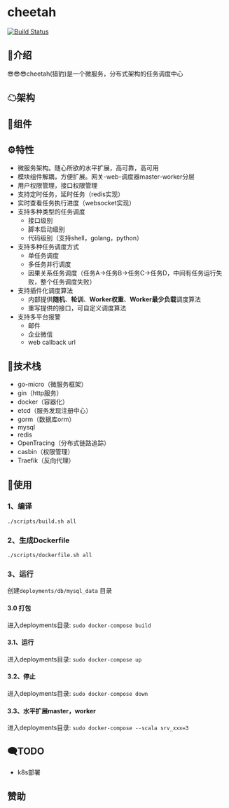 # cheetah

[![Build Status](https://travis-ci.org/liangjfblue/cheetah.svg?branch=master)](https://travis-ci.org/github/liangjfblue/cheetah)

## 💬介绍
😎😎😎cheetah(猎豹)是一个微服务，分布式架构的任务调度中心

## ☁架构


## 🌟组件


## ⚙特性
- 微服务架构。随心所欲的水平扩展，高可靠，高可用
- 模块组件解耦，方便扩展。网关-web-调度器master-worker分层
- 用户权限管理，接口权限管理
- 支持定时任务，延时任务（redis实现）
- 实时查看任务执行进度（websocket实现）
- 支持多种类型的任务调度
    - 接口级别
    - 脚本启动级别
    - 代码级别（支持shell，golang，python）
- 支持多种任务调度方式
    - 单任务调度
    - 多任务并行调度
    - 因果关系任务调度（任务A->任务B->任务C->任务D，中间有任务运行失败，整个任务调度失败）
- 支持插件化调度算法
    - 内部提供**随机**、**轮训**、**Worker权重**、**Worker最少负载**调度算法
    - 重写提供的接口，可自定义调度算法
- 支持多平台报警
    - 邮件
    - 企业微信
    - web callback url

## 👏技术栈
- go-micro（微服务框架）
- gin（http服务）
- docker（容器化）
- etcd（服务发现注册中心）
- gorm（数据库orm）
- mysql
- redis
- OpenTracing（分布式链路追踪）
- casbin（权限管理）
- Traefik（反向代理）


## 🧪使用
### 1、编译
`./scripts/build.sh all`


### 2、生成Dockerfile
`./scripts/dockerfile.sh all`

### 3、运行
创建`deployments/db/mysql_data` 目录

#### 3.0 打包
进入deployments目录: `sudo docker-compose build`

#### 3.1、运行
进入deployments目录: `sudo docker-compose up`

#### 3.2、停止
进入deployments目录: `sudo docker-compose down`

#### 3.3、水平扩展master，worker
进入deployments目录: `sudo docker-compose --scala srv_xxx=3`


## 🗨️TODO
- k8s部署


## 赞助

